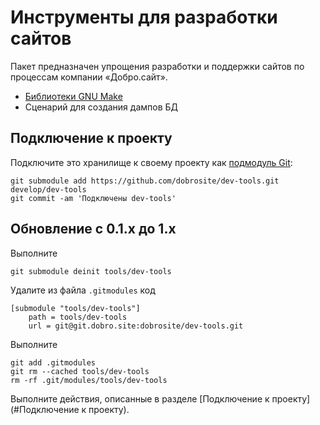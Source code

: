 # Инструменты для разработки сайтов

Пакет предназначен упрощения разработки и поддержки сайтов по процессам компании «Добро.сайт».

- [Библиотеки GNU Make](docs/make/index.md)
- Сценарий для создания дампов БД

## Подключение к проекту

Подключите это хранилище к своему проекту как
[подмодуль Git](https://git-scm.com/book/ru/v1/Инструменты-Git-Подмодули):

    git submodule add https://github.com/dobrosite/dev-tools.git develop/dev-tools
    git commit -am 'Подключены dev-tools'

## Обновление c 0.1.x до 1.x

Выполните

    git submodule deinit tools/dev-tools

Удалите из файла `.gitmodules` код

```
[submodule "tools/dev-tools"]
	path = tools/dev-tools
	url = git@git.dobro.site:dobrosite/dev-tools.git
```

Выполните

    git add .gitmodules
    git rm --cached tools/dev-tools
    rm -rf .git/modules/tools/dev-tools

Выполните действия, описанные в разделе [Подключение к проекту](#Подключение к проекту).